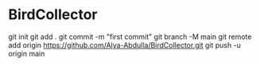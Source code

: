 # BirdCollector
git init
git add .
git commit -m "first commit"
git branch -M main
git remote add origin https://github.com/Alya-Abdulla/BirdCollector.git
git push -u origin main